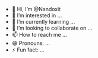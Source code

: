 - 👋 Hi, I’m @Nandoxit
- 👀 I’m interested in ...
- 🌱 I’m currently learning ...
- 💞️ I’m looking to collaborate on ...
- 📫 How to reach me ...
- 😄 Pronouns: ...
- ⚡ Fun fact: ...

<!---
Nandoxit/Nandoxit is a ✨ special ✨ repository because its `README.md` (this file) appears on your GitHub profile.
You can click the Preview link to take a look at your changes.
--->
